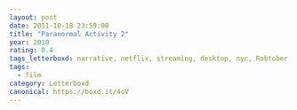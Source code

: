 ```yaml
---
layout: post 
date: 2011-10-18 23:59:00
title: "Paranormal Activity 2"
year: 2010
rating: 0.4
tags_letterboxd: narrative, netflix, streaming, desktop, nyc, Robtober
tags:
  - film
category: Letterboxd
canonical: https://boxd.it/4oV
---
```

